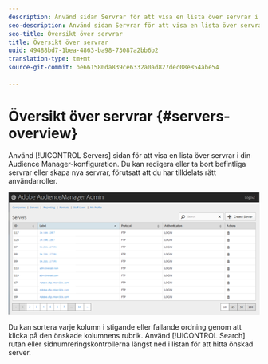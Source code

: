 ```yaml
---
description: Använd sidan Servrar för att visa en lista över servrar i din Audience Manager-konfiguration. Du kan redigera eller ta bort befintliga servrar eller skapa nya servrar, förutsatt att du har tilldelats rätt användarroller.
seo-description: Använd sidan Servrar för att visa en lista över servrar i din Audience Manager-konfiguration. Du kan redigera eller ta bort befintliga servrar eller skapa nya servrar, förutsatt att du har tilldelats rätt användarroller.
seo-title: Översikt över servrar
title: Översikt över servrar
uuid: 49488bd7-1bea-4863-ba98-73087a2bb6b2
translation-type: tm+mt
source-git-commit: be661580da839ce6332a0ad827dec08e854abe54

---
```



# Översikt över servrar {#servers-overview}

Använd [!UICONTROL Servers] sidan för att visa en lista över servrar i din Audience Manager-konfiguration. Du kan redigera eller ta bort befintliga servrar eller skapa nya servrar, förutsatt att du har tilldelats rätt användarroller.

<!-- c_servers.xml -->

![](assets/servers.png)

Du kan sortera varje kolumn i stigande eller fallande ordning genom att klicka på den önskade kolumnens rubrik. Använd [!UICONTROL Search] rutan eller sidnumreringskontrollerna längst ned i listan för att hitta önskad server.